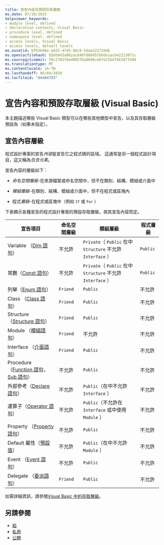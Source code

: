 ```yaml
---
title: 宣告內容及預設存取層級
ms.date: 07/20/2015
helpviewer_keywords:
- module level, defined
- declaration contexts, Visual Basic
- procedure level, defined
- namespace level, defined
- access levels, Visual Basic
- access levels, default levels
ms.assetid: bf63b96e-e825-4745-88c8-5dae222728db
ms.openlocfilehash: b5bb943a062ac648f88645fb6de1acb42213071c
ms.sourcegitcommit: f8c270376ed905f6a8896ce0fe25b4f4b38ff498
ms.translationtype: MT
ms.contentlocale: zh-TW
ms.lasthandoff: 06/04/2020
ms.locfileid: "84404793"
---
```

# <a name="declaration-contexts-and-default-access-levels-visual-basic"></a>宣告內容和預設存取層級 (Visual Basic)
本主題描述哪些 Visual Basic 類型可以在哪些其他類型中宣告，以及其存取層級預設為（如果未指定）。  
  
## <a name="declaration-context-levels"></a>宣告內容層級  
 程式設計專案的宣告*內容*是宣告它之程式碼的區域。 這通常是另一個程式設計項目，這又稱為*包含元素*。  
  
 宣告內容的層級如下：  
  
- *命名空間層級*-在來源檔案或命名空間中，但不在類別、結構、模組或介面中  
  
- *模組層級*-在類別、結構、模組或介面中，但不在程式或區塊內  
  
- 程式*層級*-在程式或區塊中（例如 `If` 或 `For` ）  
  
 下表顯示各種宣告的程式設計專案的預設存取層級，視其宣告內容而定。  
  
|宣告項目|命名空間層級|模組層級|程式層級|  
|----------------------|---------------------|------------------|---------------------|  
|Variable （[Dim 語句](dim-statement.md)）|不允許|`Private`（ `Public` 在中 `Structure` 不允許 `Interface` ）|`Public`|  
|常數（[Const 語句](const-statement.md)）|不允許|`Private`（ `Public` 在中 `Structure` 不允許 `Interface` ）|`Public`|  
|列舉（[Enum 語句](enum-statement.md)）|`Friend`|`Public`|不允許|  
|Class （[Class 語句](class-statement.md)）|`Friend`|`Public`|不允許|  
|Structure （[Structure 語句](structure-statement.md)）|`Friend`|`Public`|不允許|  
|Module （[模組語句](module-statement.md)）|`Friend`|不允許|不允許|  
|Interface （[介面語句](interface-statement.md)）|`Friend`|`Public`|不允許|  
|Procedure （[Function 語句](function-statement.md)， [Sub 語句](sub-statement.md)）|不允許|`Public`|不允許|  
|外部參考（[Declare 語句](declare-statement.md)）|不允許|`Public`（在中不允許 `Interface` ）|不允許|  
|運算子（[Operator 語句](operator-statement.md)）|不允許|`Public`（不允許在 `Interface` 或中使用 `Module` ）|不允許|  
|Property （[Property 語句](property-statement.md)）|不允許|`Public`|不允許|  
|Default 屬性（[預設值](../modifiers/default.md)）|不允許|`Public`（在中不允許 `Module` ）|不允許|  
|Event （[Event 語句](event-statement.md)）|不允許|`Public`|不允許|  
|Delegate （[委派語句](delegate-statement.md)）|`Friend`|`Public`|不允許|  
  
 如需詳細資訊，請參閱[Visual Basic 中的存取層級](../../programming-guide/language-features/declared-elements/access-levels.md)。  
  
## <a name="see-also"></a>另請參閱

- [給](../modifiers/friend.md)
- [私用](../modifiers/private.md)
- [公開](../modifiers/public.md)
